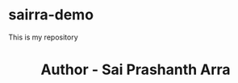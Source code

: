 # sairra-demo
This is my repository
<br>
<h1 style="text-align:center;">
Author - Sai Prashanth Arra
</h1>
